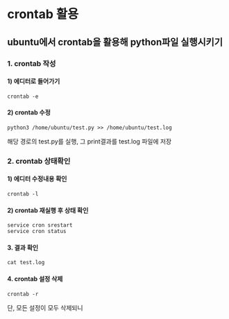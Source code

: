 # crontab 활용

## ubuntu에서 crontab을 활용해 python파일 실행시키기

### 1. crontab 작성  
#### 1) 에디터로 들어가기
```
crontab -e
```  
#### 2) crontab 수정
```
python3 /home/ubuntu/test.py >> /home/ubuntu/test.log
```
해당 경로의 test.py를 실행, 그 print결과를 test.log 파일에 저장


### 2. crontab 상태확인
#### 1) 에디터 수정내용 확인
```
crontab -l
```

#### 2) crontab 재실행 후 상태 확인
```
service cron srestart
service cron status
```

#### 3. 결과 확인
```
cat test.log
```

#### 4. crontab 설정 삭제
```
crontab -r
```
단, 모든 설정이 모두 삭제되니 
